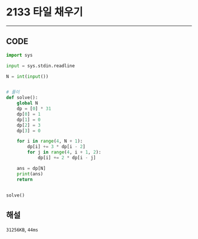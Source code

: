 # 2133 타일 채우기

---

## CODE

```python
import sys

input = sys.stdin.readline

N = int(input())


# 풀이
def solve():
    global N
    dp = [0] * 31
    dp[0] = 1
    dp[1] = 0
    dp[2] = 3
    dp[3] = 0

    for i in range(4, N + 1):
        dp[i] += 3 * dp[i - 2]
        for j in range(4, i + 1, 2):
            dp[i] += 2 * dp[i - j]

    ans = dp[N]
    print(ans)
    return


solve()

```

## 해설

`31256KB`, `44ms`
